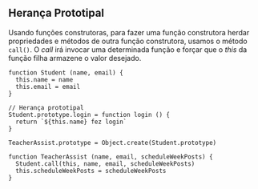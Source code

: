 ## Herança Prototipal

Usando funções construtoras, para fazer uma função construtora herdar propriedades e métodos de outra função construtora, usamos o método ```call()```. O *call* irá invocar uma determinada função e forçar que o *this* da função filha armazene o valor desejado.

``` 
function Student (name, email) {
  this.name = name
  this.email = email
}

// Herança prototipal
Student.prototype.login = function login () {
  return `${this.name} fez login`
}

TeacherAssist.prototype = Object.create(Student.prototype)

function TeacherAssist (name, email, scheduleWeekPosts) {
  Student.call(this, name, email, scheduleWeekPosts)
  this.scheduleWeekPosts = scheduleWeekPosts
}

```
